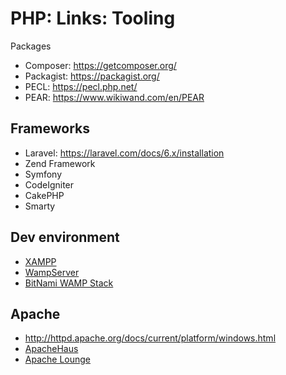 # PHP: Links: Tooling


Packages
- Composer: https://getcomposer.org/
- Packagist: https://packagist.org/
- PECL: https://pecl.php.net/
- PEAR: https://www.wikiwand.com/en/PEAR


## Frameworks
- Laravel: https://laravel.com/docs/6.x/installation
- Zend Framework
- Symfony
- CodeIgniter
- CakePHP
- Smarty


## Dev environment
- [XAMPP](http://www.apachefriends.org/en/xampp.html)
- [WampServer](http://www.wampserver.com/)
- [BitNami WAMP Stack](http://bitnami.com/stack/wamp)

## Apache
- http://httpd.apache.org/docs/current/platform/windows.html
- [ApacheHaus](http://www.apachehaus.com/cgi-bin/download.plx)
- [Apache Lounge](http://www.apachelounge.com/download/)
